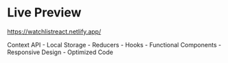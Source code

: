 # Live Preview

https://watchlistreact.netlify.app/

Context API - Local Storage - Reducers - Hooks - Functional Components - Responsive Design - Optimized Code
